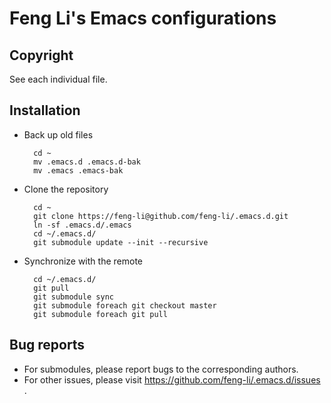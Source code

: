 Feng Li's Emacs configurations
==============================

Copyright 
---------

See each individual file.

Installation
------------

* Back up old files

        cd ~
        mv .emacs.d .emacs.d-bak
        mv .emacs .emacs-bak

* Clone the repository

        cd ~
        git clone https://feng-li@github.com/feng-li/.emacs.d.git
        ln -sf .emacs.d/.emacs
        cd ~/.emacs.d/
        git submodule update --init --recursive

* Synchronize with the remote

        cd ~/.emacs.d/
        git pull
        git submodule sync 
        git submodule foreach git checkout master
        git submodule foreach git pull

Bug reports
-----------

* For submodules, please report bugs to the corresponding authors.
* For other issues, please visit https://github.com/feng-li/.emacs.d/issues .

